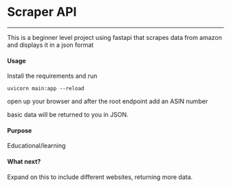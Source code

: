 # Scraper API
---

This is a beginner level project using fastapi that scrapes data 
from amazon and displays it in a json format

#### Usage
Install the requirements and run

`uvicorn main:app --reload`

open up your browser and after the root endpoint add an ASIN number

basic data will be returned to you in JSON.

#### Purpose
Educational/learning

#### What next?
Expand on this to include different websites, returning more data.